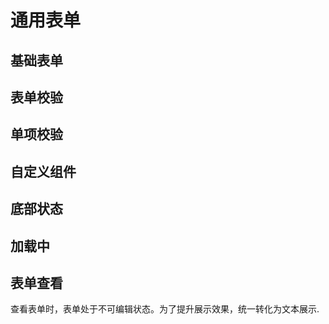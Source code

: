 # 通用表单

## 基础表单

<preview path="../demos/common-form/basic/index.vue" title="" description=""></preview>

## 表单校验

<preview path="../demos/common-form/form-rule/index.vue" title="" description=""></preview>

## 单项校验

<preview path="../demos/common-form/item-rule/index.vue" title="" description=""></preview>

## 自定义组件

<preview path="../demos/common-form/custom-component/index.vue" title="" description=""></preview>

## 底部状态

<preview path="../demos/common-form/footer-status/index.vue" title="" description=""></preview>

## 加载中

<preview path="../demos/common-form/loading/index.vue" title="" description=""></preview>

## 表单查看

查看表单时，表单处于不可编辑状态。为了提升展示效果，统一转化为文本展示.

<preview path="../demos/common-form/disabled/index.vue" title="" description=""></preview>
